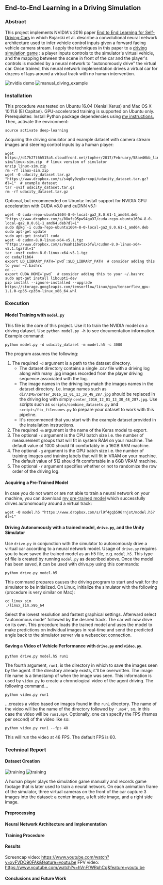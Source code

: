 ## End-to-End Learning in a Driving Simulation

### Abstract

This project implements NVIDIA's 2016 paper [End to End Learning for Self-Driving Cars](https://arxiv.org/pdf/1604.07316.pdf) in which 
Bojarski et al. describe a convolutional neural network architecture used to infer vehicle control inputs given a forward 
facing vehicle camera stream. I apply the techniques in this paper to a [driving simulation game](https://github.com/udacity/self-driving-car-sim) 
: a player inputs controls to the simulator's virtual vehicle, and the mapping between the 
scene in front of the car and the player's controls is modeled by a neural network to "autonomously drive" the virtual car. 
Once trained, this neural network implementation drives a virtual car for dozens of laps around a virtual track with no 
human intervention.


![nvidia demo](https://github.com/alexhagiopol/end_to_end_learning/blob/master/figures/nvidia_demo.gif)
![manual_diving_example](https://github.com/alexhagiopol/end_to_end_learning/blob/master/figures/manual_driving_example.gif)

### Installation

This procedure was tested on Ubuntu 16.04 (Xenial Xerus) and Mac OS X 10.11.6 (El Capitan). GPU-accelerated training is supported on Ubuntu only.
Prerequisites: Install Python package dependencies using [my instructions.](https://github.com/alexhagiopol/deep_learning_packages) Then, activate the environment:

    source activate deep-learning
    
Acquiring the driving simulator and example dataset with camera stream images and steering control inputs by a human player:

    wget https://d17h27t6h515a5.cloudfront.net/topher/2017/February/58ae46bb_linux-sim/linux-sim.zip  # linux version of simulator
    unzip linux-sim.zip
    rm -rf linux-sim.zip
    wget -O udacity_dataset.tar.gz "https://www.dropbox.com/s/s4q0y0zq8xrxopi/udacity_dataset.tar.gz?dl=1"  # example dataset
    tar -xvzf udacity_dataset.tar.gz
    rm -rf udacity_dataset.tar.gz

Optional, but recommended on Ubuntu: Install support for NVIDIA GPU acceleration with CUDA v8.0 and cuDNN v5.1:

    wget -O cuda-repo-ubuntu1604-8-0-local-ga2_8.0.61-1_amd64.deb "https://www.dropbox.com/s/08ufs95pw94gu37/cuda-repo-ubuntu1604-8-0-local-ga2_8.0.61-1_amd64.deb?dl=1"
    sudo dpkg -i cuda-repo-ubuntu1604-8-0-local-ga2_8.0.61-1_amd64.deb
    sudo apt-get update
    sudo apt-get install cuda
    wget -O cudnn-8.0-linux-x64-v5.1.tgz "https://www.dropbox.com/s/9uah11bwtsx5fwl/cudnn-8.0-linux-x64-v5.1.tgz?dl=1"
    tar -xvzf cudnn-8.0-linux-x64-v5.1.tgz
    cd cuda/lib64
    export LD_LIBRARY_PATH=`pwd`:$LD_LIBRARY_PATH  # consider adding this to your ~/.bashrc
    cd ..
    export CUDA_HOME=`pwd`  # consider adding this to your ~/.bashrc
    sudo apt-get install libcupti-dev
    pip install --ignore-installed --upgrade https://storage.googleapis.com/tensorflow/linux/gpu/tensorflow_gpu-1.1.0-cp35-cp35m-linux_x86_64.whl

### Execution
#### Model Training with `model.py`

This file is the core of this project. Use it to train the NVIDIA model on a driving dataset. Use `python model.py -h`
to see documentation information. Example command:
    
    python model.py -d udacity_dataset -m model.h5 -c 3000

The program assumes the following: 
1. The required `-d` argument is a path to the dataset directory.
    - The dataset directory contains a single .csv file with a driving log along with many .jpg images recorded from the player driving sequence associated with the log.
    - The image names in the driving log match the images names in the dataset directory. I.e. image names such as `dir/IMG/center_2016_12_01_13_30_48_287.jpg`
should be replaced in the driving log with simply `center_2016_12_01_13_30_48_287.jpg`. Use scripts such as `scripts/combine_datasets.py` and `scripts/fix_filenames.py`
to prepare your dataset to work with this pipeline. 
    - It's recommened that you start with the example dataset provided in the installation instructions.
2. The required `-m` argument is the name of the Keras model to export.
3. The optional `-c` argument is the CPU batch size i.e. the number of measurement groups that will fit in system RAM on your machine. The default value of 1000 should fit comfortably in a 16GB RAM machine.
4. The optional `-g` argument is the GPU batch size i.e. the number of training images and training labels that will fit in VRAM on your machine. The default value of 512 should fit comfortable in a 6GB VRAM machine.
5. The optional `-r` argument specifies whether or not to randomize the row order of the driving log.

#### Acquiring a Pre-Trained Model

In case you do not want or are not able to train a neural network on your machine, you can download [my pre-trained model](https://www.dropbox.com/s/l9f4gqb596rnjst/model.h5?dl=0)
which successfully drives autonomously around a virtual track:

    wget -O model.h5 "https://www.dropbox.com/s/l9f4gqb596rnjst/model.h5?dl=1"

#### Driving Autonomously with a trained model, `drive.py`, and the Unity Simulator

Use `drive.py` in conjunction with the simulator to autonomously drive a virtual car according to a neural network model.
 Usage of `drive.py` requires you to have saved the trained model as an h5 file, e.g. `model.h5`. This type of file is created 
by running `model.py` as described above. Once the model has been saved, it can be used with drive.py using this commands:

    python drive.py model.h5

This command prepares causes the driving program to start and wait for the simulator to be initialized. On Linux, initialize the 
simulator with the following (procedure is very similar on Mac):

    cd linux_sim
    ./linux_sim.x86_64

Select the lowest resolution and fastest graphical settings. Afterward select "autonomous mode" followed by the desired track. The car 
will now drive on its own. This procedure loads the trained model and uses the model to make predictions on individual images in real-time 
and send the predicted angle back to the simulator server via a websocket connection.

#### Saving a Video of Vehicle Performance with `drive.py` and `video.py`.

    python drive.py model.h5 run1

The fourth argument, `run1`, is the directory in which to save the images seen by the agent. If the directory already exists, it'll be overwritten. The 
image file name is a timestamp of when the image was seen. This information is used by `video.py` to create a chronological video of the agent driving.
The following command...

    python video.py run1

...creates a video based on images found in the `run1` directory. The name of the video will be the name of the directory 
followed by `'.mp4'`, so, in this case the video will be `run1.mp4`. Optionally, one can specify the FPS (frames per second) of the video
like so:

    python video.py run1 --fps 48

This will run the video at 48 FPS. The default FPS is 60.

### Technical Report
#### Dataset Creation

![training](https://github.com/alexhagiopol/end_to_end_learning/blob/master/figures/training.gif)
![training](./figures/training.gif)

A human player plays the simulation game manually and records game footage that is later used to train a neural network.
On each animation frame of the simulator, three virtual cameras on the front of the car capture 3 images into the dataset: 
a center image, a left side image, and a right side image. 



#### Preprocessing
#### Neural Network Architecture and Implementation
#### Training Procedure
#### Results

Screencap video: https://www.youtube.com/watch?v=xvFVDO90FAk&feature=youtu.be
FPV video: https://www.youtube.com/watch?v=hVnFfWRphCg&feature=youtu.be

#### Conclusions and Future Work
